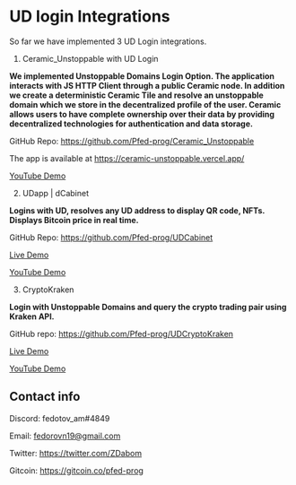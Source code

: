 # UD login Integrations

So far we have implemented 3 UD Login integrations.

1. Ceramic_Unstoppable with UD Login

**We implemented Unstoppable Domains Login Option.
The application interacts with JS HTTP Client through a public Ceramic node. In addition we create a deterministic Ceramic Tile and resolve an unstoppable domain which we store in the decentralized profile of the user.
Ceramic allows users to have complete ownership over their data by providing decentralized technologies for authentication and data storage.**

GitHub Repo: https://github.com/Pfed-prog/Ceramic_Unstoppable

The app is available at https://ceramic-unstoppable.vercel.app/

[YouTube Demo]( https://youtu.be/IVo6tN8BpOY)

2. UDapp | dCabinet 

**Logins with UD, resolves any UD address to display QR code, NFTs. Displays Bitcoin price in real time.**

GitHub Repo:  https://github.com/Pfed-prog/UDCabinet

[Live Demo](https://udlogin.vercel.app/)

[YouTube Demo](https://youtu.be/i23zIg4ai08)

3. CryptoKraken

**Login with Unstoppable Domains and query the crypto trading pair using Kraken API.**

GitHub repo: https://github.com/Pfed-prog/UDCryptoKraken

[Live Demo](https://udc-rypto-data.vercel.app/)

[YouTube Demo](https://youtu.be/Ob_R_1RtLJQ)

## Contact info 

Discord: fedotov_am#4849

Email: fedorovn19@gmail.com

Twitter: https://twitter.com/ZDabom

Gitcoin: https://gitcoin.co/pfed-prog
